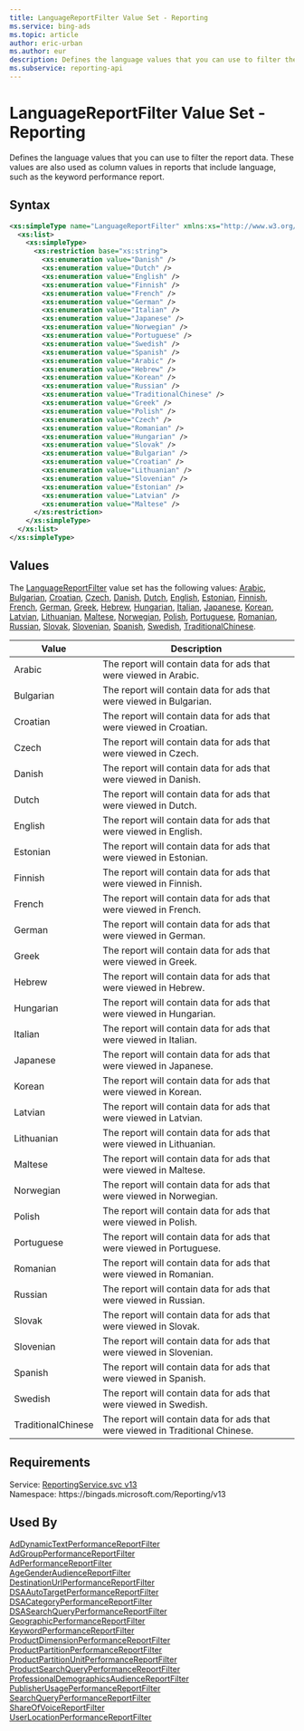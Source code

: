 ```yaml
---
title: LanguageReportFilter Value Set - Reporting
ms.service: bing-ads
ms.topic: article
author: eric-urban
ms.author: eur
description: Defines the language values that you can use to filter the report data.
ms.subservice: reporting-api
---
```

# LanguageReportFilter Value Set - Reporting
Defines the language values that you can use to filter the report data. These values are also used as column values in reports that include language, such as the keyword performance report.

## Syntax
```xml
<xs:simpleType name="LanguageReportFilter" xmlns:xs="http://www.w3.org/2001/XMLSchema">
  <xs:list>
    <xs:simpleType>
      <xs:restriction base="xs:string">
        <xs:enumeration value="Danish" />
        <xs:enumeration value="Dutch" />
        <xs:enumeration value="English" />
        <xs:enumeration value="Finnish" />
        <xs:enumeration value="French" />
        <xs:enumeration value="German" />
        <xs:enumeration value="Italian" />
        <xs:enumeration value="Japanese" />
        <xs:enumeration value="Norwegian" />
        <xs:enumeration value="Portuguese" />
        <xs:enumeration value="Swedish" />
        <xs:enumeration value="Spanish" />
        <xs:enumeration value="Arabic" />
        <xs:enumeration value="Hebrew" />
        <xs:enumeration value="Korean" />
        <xs:enumeration value="Russian" />
        <xs:enumeration value="TraditionalChinese" />
        <xs:enumeration value="Greek" />
        <xs:enumeration value="Polish" />
        <xs:enumeration value="Czech" />
        <xs:enumeration value="Romanian" />
        <xs:enumeration value="Hungarian" />
        <xs:enumeration value="Slovak" />
        <xs:enumeration value="Bulgarian" />
        <xs:enumeration value="Croatian" />
        <xs:enumeration value="Lithuanian" />
        <xs:enumeration value="Slovenian" />
        <xs:enumeration value="Estonian" />
        <xs:enumeration value="Latvian" />
        <xs:enumeration value="Maltese" />
      </xs:restriction>
    </xs:simpleType>
  </xs:list>
</xs:simpleType>
```

## <a name="values"></a>Values

The [LanguageReportFilter](languagereportfilter.md) value set has the following values: [Arabic](#arabic), [Bulgarian](#bulgarian), [Croatian](#croatian), [Czech](#czech), [Danish](#danish), [Dutch](#dutch), [English](#english), [Estonian](#estonian), [Finnish](#finnish), [French](#french), [German](#german), [Greek](#greek), [Hebrew](#hebrew), [Hungarian](#hungarian), [Italian](#italian), [Japanese](#japanese), [Korean](#korean), [Latvian](#latvian), [Lithuanian](#lithuanian), [Maltese](#maltese), [Norwegian](#norwegian), [Polish](#polish), [Portuguese](#portuguese), [Romanian](#romanian), [Russian](#russian), [Slovak](#slovak), [Slovenian](#slovenian), [Spanish](#spanish), [Swedish](#swedish), [TraditionalChinese](#traditionalchinese).

|Value|Description|
|-----------|---------------|
|<a name="arabic"></a>Arabic|The report will contain data for ads that were viewed in Arabic.|
|<a name="bulgarian"></a>Bulgarian|The report will contain data for ads that were viewed in Bulgarian.|
|<a name="croatian"></a>Croatian|The report will contain data for ads that were viewed in Croatian.|
|<a name="czech"></a>Czech|The report will contain data for ads that were viewed in Czech.|
|<a name="danish"></a>Danish|The report will contain data for ads that were viewed in Danish.|
|<a name="dutch"></a>Dutch|The report will contain data for ads that were viewed in Dutch.|
|<a name="english"></a>English|The report will contain data for ads that were viewed in English.|
|<a name="estonian"></a>Estonian|The report will contain data for ads that were viewed in Estonian.|
|<a name="finnish"></a>Finnish|The report will contain data for ads that were viewed in Finnish.|
|<a name="french"></a>French|The report will contain data for ads that were viewed in French.|
|<a name="german"></a>German|The report will contain data for ads that were viewed in German.|
|<a name="greek"></a>Greek|The report will contain data for ads that were viewed in Greek.|
|<a name="hebrew"></a>Hebrew|The report will contain data for ads that were viewed in Hebrew.|
|<a name="hungarian"></a>Hungarian|The report will contain data for ads that were viewed in Hungarian.|
|<a name="italian"></a>Italian|The report will contain data for ads that were viewed in Italian.|
|<a name="japanese"></a>Japanese|The report will contain data for ads that were viewed in Japanese.|
|<a name="korean"></a>Korean|The report will contain data for ads that were viewed in Korean.|
|<a name="latvian"></a>Latvian|The report will contain data for ads that were viewed in Latvian.|
|<a name="lithuanian"></a>Lithuanian|The report will contain data for ads that were viewed in Lithuanian.|
|<a name="maltese"></a>Maltese|The report will contain data for ads that were viewed in Maltese.|
|<a name="norwegian"></a>Norwegian|The report will contain data for ads that were viewed in Norwegian.|
|<a name="polish"></a>Polish|The report will contain data for ads that were viewed in Polish.|
|<a name="portuguese"></a>Portuguese|The report will contain data for ads that were viewed in Portuguese.|
|<a name="romanian"></a>Romanian|The report will contain data for ads that were viewed in Romanian.|
|<a name="russian"></a>Russian|The report will contain data for ads that were viewed in Russian.|
|<a name="slovak"></a>Slovak|The report will contain data for ads that were viewed in Slovak.|
|<a name="slovenian"></a>Slovenian|The report will contain data for ads that were viewed in Slovenian.|
|<a name="spanish"></a>Spanish|The report will contain data for ads that were viewed in Spanish.|
|<a name="swedish"></a>Swedish|The report will contain data for ads that were viewed in Swedish.|
|<a name="traditionalchinese"></a>TraditionalChinese|The report will contain data for ads that were viewed in Traditional Chinese.|

## Requirements
Service: [ReportingService.svc v13](https://reporting.api.bingads.microsoft.com/Api/Advertiser/Reporting/v13/ReportingService.svc)  
Namespace: https\://bingads.microsoft.com/Reporting/v13  

## Used By
[AdDynamicTextPerformanceReportFilter](addynamictextperformancereportfilter.md)  
[AdGroupPerformanceReportFilter](adgroupperformancereportfilter.md)  
[AdPerformanceReportFilter](adperformancereportfilter.md)  
[AgeGenderAudienceReportFilter](agegenderaudiencereportfilter.md)  
[DestinationUrlPerformanceReportFilter](destinationurlperformancereportfilter.md)  
[DSAAutoTargetPerformanceReportFilter](dsaautotargetperformancereportfilter.md)  
[DSACategoryPerformanceReportFilter](dsacategoryperformancereportfilter.md)  
[DSASearchQueryPerformanceReportFilter](dsasearchqueryperformancereportfilter.md)  
[GeographicPerformanceReportFilter](geographicperformancereportfilter.md)  
[KeywordPerformanceReportFilter](keywordperformancereportfilter.md)  
[ProductDimensionPerformanceReportFilter](productdimensionperformancereportfilter.md)  
[ProductPartitionPerformanceReportFilter](productpartitionperformancereportfilter.md)  
[ProductPartitionUnitPerformanceReportFilter](productpartitionunitperformancereportfilter.md)  
[ProductSearchQueryPerformanceReportFilter](productsearchqueryperformancereportfilter.md)  
[ProfessionalDemographicsAudienceReportFilter](professionaldemographicsaudiencereportfilter.md)  
[PublisherUsagePerformanceReportFilter](publisherusageperformancereportfilter.md)  
[SearchQueryPerformanceReportFilter](searchqueryperformancereportfilter.md)  
[ShareOfVoiceReportFilter](shareofvoicereportfilter.md)  
[UserLocationPerformanceReportFilter](userlocationperformancereportfilter.md)  
